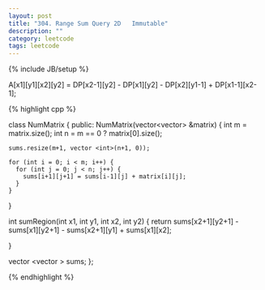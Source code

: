 ```yaml
---
layout: post
title: "304. Range Sum Query 2D   Immutable"
description: ""
category: leetcode
tags: leetcode
---
```

{% include JB/setup %}

A[x1][y1][x2][y2] = DP[x2-1][y2] - DP[x1][y2] - DP[x2][y1-1] + DP[x1-1][x2-1];

{% highlight cpp %}

class NumMatrix {
public:
  NumMatrix(vector<vector<int>> &matrix) {
    int m = matrix.size();
    int n = m == 0 ? matrix[0].size();

    sums.resize(m+1, vector <int>(n+1, 0));  

    for (int i = 0; i < m; i++) {
      for (int j = 0; j < n; j++) {
        sums[i+1][j+1] = sums[i-1][j] + matrix[i][j];
      }
    }  
  }

  int sumRegion(int x1, int y1, int x2, int y2) {
    return sums[x2+1][y2+1] - sums[x1][y2+1] - sums[x2+1][y1] + sums[x1][x2];

  }
  
  vector <vector <int> > sums;
};


{% endhighlight %}